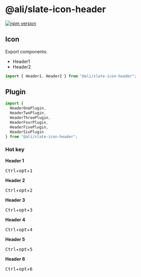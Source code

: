 # @ali/slate-icon-header

[![npm version](https://badge.fury.io/js/%40canner%2Fslate-icon-header.svg)](https://badge.fury.io/js/%40canner%2Fslate-icon-header)

## Icon

Export components:

* Header1
* Header2

```js
import { Header1, Header2 } from "@ali/slate-icon-header";
```

## Plugin

```js
import {
  HeaderOnePlugin,
  HeaderTwoPlugin,
  HeaderThreePlugin,
  HeaderFourPlugin,
  HeaderFivePlugin,
  HeaderSixPlugin
} from "@ali/slate-icon-header";
```

### Hot key

**Header 1**

<kbd>Ctrl</kbd>+<kbd>opt</kbd>+<kbd>1</kbd>

**Header 2**

<kbd>Ctrl</kbd>+<kbd>opt</kbd>+<kbd>2</kbd>

**Header 3**

<kbd>Ctrl</kbd>+<kbd>opt</kbd>+<kbd>3</kbd>

**Header 4**

<kbd>Ctrl</kbd>+<kbd>opt</kbd>+<kbd>4</kbd>

**Header 5**

<kbd>Ctrl</kbd>+<kbd>opt</kbd>+<kbd>5</kbd>

**Header 6**

<kbd>Ctrl</kbd>+<kbd>opt</kbd>+<kbd>6</kbd>

